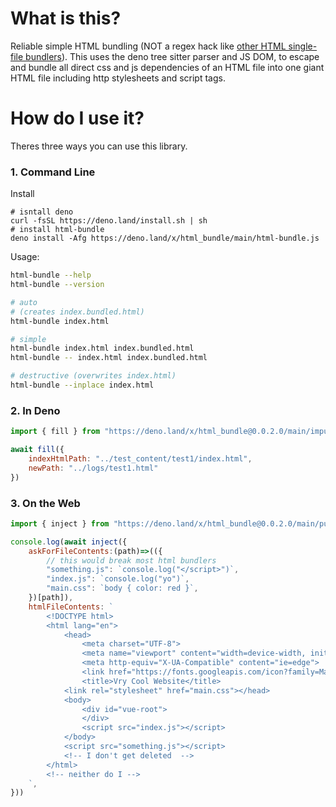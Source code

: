 # What is this?

Reliable simple HTML bundling (NOT a regex hack like [other HTML single-file bundlers](https://github.com/richardtallent/vite-plugin-singlefile/blob/ae4368c365d5034a9ff4037a71a1046ecf56b132/src/index.ts#L28)). This uses the deno tree sitter parser and JS DOM, to escape and bundle all direct css and js dependencies of an HTML file into one giant HTML file including http stylesheets and script tags.

# How do I use it?

Theres three ways you can use this library.

### 1. Command Line

Install

```shell
# isntall deno
curl -fsSL https://deno.land/install.sh | sh
# install html-bundle
deno install -Afg https://deno.land/x/html_bundle/main/html-bundle.js
```

Usage:
```sh
html-bundle --help
html-bundle --version

# auto
# (creates index.bundled.html)
html-bundle index.html

# simple
html-bundle index.html index.bundled.html
html-bundle -- index.html index.bundled.html

# destructive (overwrites index.html)
html-bundle --inplace index.html
```

### 2. In Deno

```js
import { fill } from "https://deno.land/x/html_bundle@0.0.2.0/main/impure_api.js"

await fill({
    indexHtmlPath: "../test_content/test1/index.html",
    newPath: "../logs/test1.html"
})
```

### 3. On the Web

```js
import { inject } from "https://deno.land/x/html_bundle@0.0.2.0/main/pure_api.js"

console.log(await inject({
    askForFileContents:(path)=>(({
        // this would break most html bundlers
        "something.js": `console.log("</script>")`,
        "index.js": `console.log("yo")`,
        "main.css": `body { color: red }`,
    })[path]),
    htmlFileContents: `
        <!DOCTYPE html>
        <html lang="en">
            <head>
                <meta charset="UTF-8">
                <meta name="viewport" content="width=device-width, initial-scale=1.0">
                <meta http-equiv="X-UA-Compatible" content="ie=edge">
                <link href="https://fonts.googleapis.com/icon?family=Material+Icons" rel="stylesheet">
                <title>Vry Cool Website</title>
            <link rel="stylesheet" href="main.css"></head>
            <body>
                <div id="vue-root">
                </div>
                <script src="index.js"></script>
            </body>
            <script src="something.js"></script>
            <!-- I don't get deleted  -->
        </html>
        <!-- neither do I -->
    `, 
}))
```

